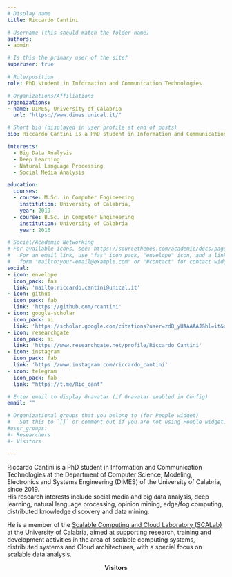 ```yaml
---
# Display name
title: Riccardo Cantini

# Username (this should match the folder name)
authors:
- admin

# Is this the primary user of the site?
superuser: true

# Role/position
role: PhD student in Information and Communication Technologies

# Organizations/Affiliations
organizations:
- name: DIMES, University of Calabria
  url: "https://www.dimes.unical.it/"

# Short bio (displayed in user profile at end of posts)
bio: Riccardo Cantini is a PhD student in Information and Communication Technologies at the Department of Computer Science, Modeling, Electronics and Systems Engineering (DIMES) of the University of Calabria, since 2019. His research interests include social media and big data analysis, deep learning and natural language processing, opinion mining and sentiment analysis, information spread and influence maximization, IoT and edge/fog computing, distributed knowledge discovery and data mining.

interests:
  - Big Data Analysis
  - Deep Learning
  - Natural Language Processing
  - Social Media Analysis

education:
  courses:
  - course: M.Sc. in Computer Engineering
    institution: University of Calabria,
    year: 2019
  - course: B.Sc. in Computer Engineering
    institution: University of Calabria
    year: 2016

# Social/Academic Networking
# For available icons, see: https://sourcethemes.com/academic/docs/page-builder/#icons
#   For an email link, use "fas" icon pack, "envelope" icon, and a link in the
#   form "mailto:your-email@example.com" or "#contact" for contact widget.
social:
- icon: envelope
  icon_pack: fas
  link: 'mailto:riccardo.cantini@unical.it'
- icon: github
  icon_pack: fab
  link: 'https://github.com/rcantini'
- icon: google-scholar
  icon_pack: ai
  link: 'https://scholar.google.com/citations?user=zdB_yUAAAAAJ&hl=it&oi=ao'
- icon: researchgate
  icon_pack: ai
  link: 'https://www.researchgate.net/profile/Riccardo_Cantini'
- icon: instagram
  icon_pack: fab
  link: 'https://www.instagram.com/riccardo_cantini'
- icon: telegram
  icon_pack: fab
  link: "https://t.me/Ric_cant"

# Enter email to display Gravatar (if Gravatar enabled in Config)
email: ""

# Organizational groups that you belong to (for People widget)
#   Set this to `[]` or comment out if you are not using People widget.
#user_groups:
#- Researchers
#- Visitors

---
```

Riccardo Cantini is a PhD student in Information and Communication Technologies at the Department of Computer Science, Modeling, Electronics and Systems Engineering (DIMES) of the University of Calabria, since 2019.<br>His research interests include social media and big data analysis, deep learning, natural language processing, opinion mining, edge/fog computing, distributed knowledge discovery and data mining.

He is a member of the <a href="http://scalab.dimes.unical.it/">Scalable Computing and Cloud Laboratory (SCALab)</a> at the University of Calabria, aimed at supporting research, training and development activities in the area of scalable computing systems, distributed systems and Cloud architectures, with a special focus on scalable data analysis.

<p style="text-align: center"><b>Visitors</b></p>
<script type="text/javascript" id="clustrmaps" src="//cdn.clustrmaps.com/map_v2.js?cl=080808&w=300&t=n&d=kOSEoUhCIV82hLf1DXhoXmlpwQlUq5xqZH6C_335HOI&co=ffffff&ct=808080&cmo=3acc3a&cmn=ff5353"></script>